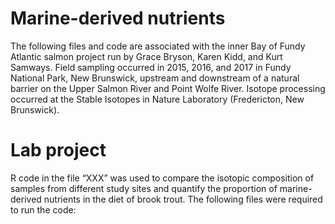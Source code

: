 # Marine-derived nutrients
The following files and code are associated with the inner Bay of Fundy Atlantic salmon project run by Grace Bryson, Karen Kidd, and Kurt Samways. Field sampling occurred in 2015, 2016, and 2017 in Fundy National Park, New Brunswick, upstream and downstream of a natural barrier on the Upper Salmon River and Point Wolfe River. Isotope processing occurred at the Stable Isotopes in Nature Laboratory (Fredericton, New Brunswick). 

# Lab project
R code in the file “XXX” was used to compare the isotopic composition of samples from different study sites and quantify the proportion of marine-derived nutrients in the diet of brook trout. The following files were required to run the code: 
